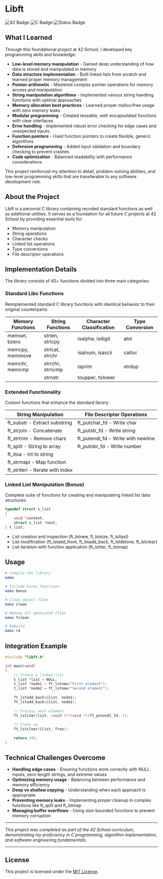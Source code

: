 # Libft

![42 Badge](https://img.shields.io/badge/42-Libft-brightgreen)
![C Badge](https://img.shields.io/badge/Language-C-blue)
![Status Badge](https://img.shields.io/badge/Status-Completed-success)

## What I Learned

Through this foundational project at 42 School, I developed key programming skills and knowledge:

- **Low-level memory manipulation** - Gained deep understanding of how data is stored and manipulated in memory
- **Data structure implementation** - Built linked lists from scratch and learned proper memory management
- **Pointer arithmetic** - Mastered complex pointer operations for memory access and manipulation
- **String manipulation algorithms** - Implemented various string handling functions with optimal approaches
- **Memory allocation best practices** - Learned proper malloc/free usage with zero memory leaks
- **Modular programming** - Created reusable, well-encapsulated functions with clear interfaces
- **Error handling** - Implemented robust error checking for edge cases and unexpected inputs
- **Function pointers** - Used function pointers to create flexible, generic algorithms
- **Defensive programming** - Added input validation and boundary checking to prevent crashes
- **Code optimization** - Balanced readability with performance considerations

This project reinforced my attention to detail, problem-solving abilities, and low-level programming skills that are transferable to any software development role.

## About the Project

Libft is a personal C library containing recoded standard functions as well as additional utilities. It serves as a foundation for all future C projects at 42 School by providing essential tools for:

- Memory manipulation
- String operations
- Character checks
- Linked list operations
- Type conversions
- File descriptor operations

## Implementation Details

The library consists of 40+ functions divided into three main categories:

### Standard Libc Functions

Reimplemented standard C library functions with identical behavior to their original counterparts:

| Memory Functions | String Functions | Character Classification | Type Conversion |
|-----------------|-----------------|------------------------|-----------------|
| memset, bzero   | strlen, strlcpy | isalpha, isdigit      | atoi            |
| memcpy, memmove | strlcat, strchr | isalnum, isascii      | calloc          |
| memchr, memcmp  | strrchr, strncmp| isprint               | strdup          |
|                 | strnstr         | toupper, tolower      |                 |

### Extended Functionality

Custom functions that enhance the standard library:

| String Manipulation    | File Descriptor Operations |
|------------------------|----------------------------|
| ft_substr - Extract substring | ft_putchar_fd - Write char |
| ft_strjoin - Concatenate     | ft_putstr_fd - Write string |
| ft_strtrim - Remove chars    | ft_putendl_fd - Write with newline |
| ft_split - String to array   | ft_putnbr_fd - Write number |
| ft_itoa - Int to string      |                             |
| ft_strmapi - Map function    |                             |
| ft_striteri - Iterate with index |                         |

### Linked List Manipulation (Bonus)

Complete suite of functions for creating and manipulating linked list data structures:

```c
typedef struct s_list
{
    void *content;
    struct s_list *next;
} t_list;
```

- List creation and inspection (ft_lstnew, ft_lstsize, ft_lstlast)
- List modification (ft_lstadd_front, ft_lstadd_back, ft_lstdelone, ft_lstclear)
- List iteration with function application (ft_lstiter, ft_lstmap)

## Usage

```bash
# Compile the library
make

# Include bonus functions
make bonus

# Clean object files
make clean

# Remove all generated files
make fclean

# Rebuild
make re
```

## Integration Example

```c
#include "libft.h"

int main(void)
{
    // Create a linked list
    t_list *list = NULL;
    t_list *node1 = ft_lstnew("First element");
    t_list *node2 = ft_lstnew("Second element");
    
    ft_lstadd_back(&list, node1);
    ft_lstadd_back(&list, node2);
    
    // Process each element
    ft_lstiter(list, (void (*)(void *))ft_putendl_fd, 1);
    
    // Clean up
    ft_lstclear(&list, free);
    
    return (0);
}
```

## Technical Challenges Overcome

- **Handling edge cases** - Ensuring functions work correctly with NULL inputs, zero-length strings, and extreme values
- **Optimizing memory usage** - Balancing between performance and memory efficiency
- **Deep vs shallow copying** - Understanding when each approach is appropriate
- **Preventing memory leaks** - Implementing proper cleanup in complex functions like ft_split and ft_lstmap
- **Managing buffer overflows** - Using size-bounded functions to prevent memory corruption

---

*This project was completed as part of the 42 School curriculum, demonstrating my proficiency in C programming, algorithm implementation, and software engineering fundamentals.*

---

## License

This project is licensed under the [MIT License](./LICENSE).
